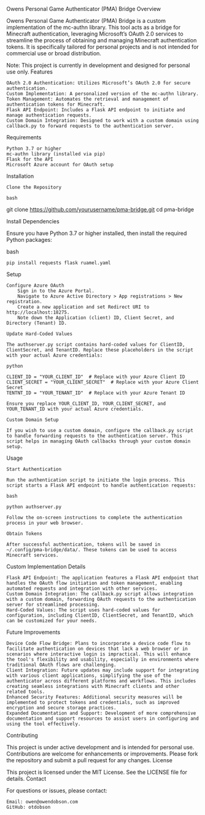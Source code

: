 Owens Personal Game Authenticator (PMA) Bridge
Overview

Owens Personal Game Authenticator (PMA) Bridge is a custom implementation of the mc-authn library. This tool acts as a bridge for Minecraft authentication, leveraging Microsoft’s OAuth 2.0 services to streamline the process of obtaining and managing Minecraft authentication tokens. It is specifically tailored for personal projects and is not intended for commercial use or broad distribution.

Note: This project is currently in development and designed for personal use only.
Features

    OAuth 2.0 Authentication: Utilizes Microsoft’s OAuth 2.0 for secure authentication.
    Custom Implementation: A personalized version of the mc-authn library.
    Token Management: Automates the retrieval and management of authentication tokens for Minecraft.
    Flask API Endpoint: Includes a Flask API endpoint to initiate and manage authentication requests.
    Custom Domain Integration: Designed to work with a custom domain using callback.py to forward requests to the authentication server.

Requirements

    Python 3.7 or higher
    mc-authn library (installed via pip)
    Flask for the API
    Microsoft Azure account for OAuth setup

Installation

    Clone the Repository

    bash

git clone https://github.com/yourusername/pma-bridge.git
cd pma-bridge

Install Dependencies

Ensure you have Python 3.7 or higher installed, then install the required Python packages:

bash

    pip install requests flask ruamel.yaml

Setup

    Configure Azure OAuth
        Sign in to the Azure Portal.
        Navigate to Azure Active Directory > App registrations > New registration.
        Create a new application and set Redirect URI to http://localhost:18275.
        Note down the Application (client) ID, Client Secret, and Directory (Tenant) ID.

    Update Hard-Coded Values

    The authserver.py script contains hard-coded values for ClientID, ClientSecret, and TenantID. Replace these placeholders in the script with your actual Azure credentials:

    python

    CLIENT_ID = "YOUR_CLIENT_ID"  # Replace with your Azure Client ID
    CLIENT_SECRET = "YOUR_CLIENT_SECRET"  # Replace with your Azure Client Secret
    TENTNT_ID = "YOUR_TENANT_ID"  # Replace with your Azure Tenant ID

    Ensure you replace YOUR_CLIENT_ID, YOUR_CLIENT_SECRET, and YOUR_TENANT_ID with your actual Azure credentials.

    Custom Domain Setup

    If you wish to use a custom domain, configure the callback.py script to handle forwarding requests to the authentication server. This script helps in managing OAuth callbacks through your custom domain setup.

Usage

    Start Authentication

    Run the authentication script to initiate the login process. This script starts a Flask API endpoint to handle authentication requests:

    bash

    python authserver.py

    Follow the on-screen instructions to complete the authentication process in your web browser.

    Obtain Tokens

    After successful authentication, tokens will be saved in ~/.config/pma-bridge/data/. These tokens can be used to access Minecraft services.

Custom Implementation Details

    Flask API Endpoint: The application features a Flask API endpoint that handles the OAuth flow initiation and token management, enabling automated requests and integration with other services.
    Custom Domain Integration: The callback.py script allows integration with a custom domain, forwarding OAuth requests to the authentication server for streamlined processing.
    Hard-Coded Values: The script uses hard-coded values for configuration, including ClientID, ClientSecret, and TenantID, which can be customized for your needs.

Future Improvements

    Device Code Flow Bridge: Plans to incorporate a device code flow to facilitate authentication on devices that lack a web browser or in scenarios where interactive login is impractical. This will enhance the tool's flexibility and usability, especially in environments where traditional OAuth flows are challenging.
    Client Integration: Future updates may include support for integrating with various client applications, simplifying the use of the authenticator across different platforms and workflows. This includes creating seamless integrations with Minecraft clients and other related tools.
    Enhanced Security Features: Additional security measures will be implemented to protect tokens and credentials, such as improved encryption and secure storage practices.
    Expanded Documentation and Support: Development of more comprehensive documentation and support resources to assist users in configuring and using the tool effectively.

Contributing

This project is under active development and is intended for personal use. Contributions are welcome for enhancements or improvements. Please fork the repository and submit a pull request for any changes.
License

This project is licensed under the MIT License. See the LICENSE file for details.
Contact

For questions or issues, please contact:

    Email: owen@owendobson.com
    GitHub: otdobson
